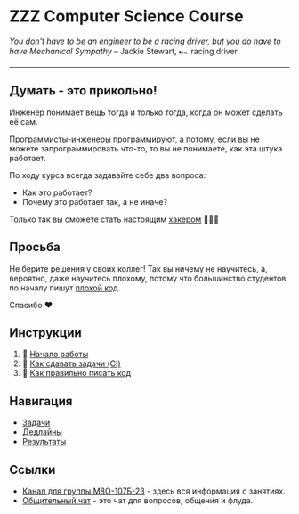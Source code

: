 # ZZZ Computer Science Course

_You don't have to be an engineer to be a racing driver, but you do have to have Mechanical Sympathy_ – Jackie Stewart, 🏎️ racing driver

---

## Думать - это прикольно!
Инженер понимает вещь тогда и только тогда, когда он может сделать её сам.

Программисты-инженеры программируют, а потому, если вы не можете запрограммировать что-то, то вы не понимаете, как эта штука работает.

По ходу курса всегда задавайте себе два вопроса:
- Как это работает?
- Почему это работает так, а не иначе?

Только так вы сможете стать настоящим [хакером](https://en.wikipedia.org/wiki/Hacker) 👨🏻‍💻

## Просьба

Не берите решения у своих коллег! Так вы ничему не научитесь, а, вероятно, даже научитесь плохому, потому что большинство студентов по началу пишут [плохой код](https://lvivity.com/how-to-write-good-code).

Спасибо ❤️

## Инструкции

1) 🏃 [Начало работы](docs/setup.md)
2) 🤖 [Как сдавать задачи (CI)](docs/ci.md)
3) 📎 [Как правильно писать код](docs/с_style.md)

## Навигация

- [Задачи](/tasks)
- [Дедлайны](deadlines.yml)
- [Результаты](https://docs.google.com/spreadsheets/d/1yccfoVxhaWXttervO4JiWKCkNkmRVIkzLVE6WAn0TGg/edit?usp=sharing)

## Ссылки

- [Канал для группы М8О-107Б-23](https://t.me/+11n4szv5QHxmODQy) - здесь вся информация о занятиях.
- [Общительный чат](https://t.me/+krYV_CkkgRhjOWYy) - это чат для вопросов, общения и флуда.



